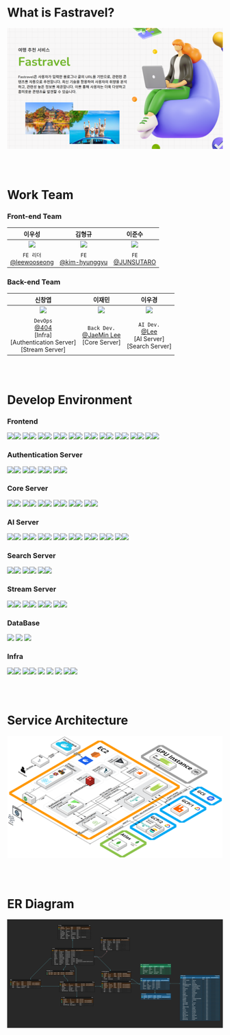 # What is Fastravel?

![Alt text](/profile/images/mainPage.PNG)

<br><br>

# Work Team

### Front-end Team

|                                     이우성                                      |                                      김형규                                      |                                      이준수                                      |
| :-----------------------------------------------------------------------------: | :------------------------------------------------------------------------------: | :------------------------------------------------------------------------------: |
| <img src="https://avatars.githubusercontent.com/u/42796944?v=4" height = 100px> | <img src="https://avatars.githubusercontent.com/u/139519661?v=4" height = 100px> | <img src="https://avatars.githubusercontent.com/u/139520011?v=4" height = 100px> |
|           `FE 리더`<br>[@leewooseong](https://github.com/leewooseong)           |             `FE`<br>[@kim-hyunggyu](https://github.com/kim-hyunggyu)             |               `FE`<br>[@JUNSUTARO](https://github.com/LEEJUNSU11)                |

### Back-end Team

|                                                     신창엽                                                     |                                     이재민                                      |                                        이우경                                        |
| :------------------------------------------------------------------------------------------------------------: | :-----------------------------------------------------------------------------: | :----------------------------------------------------------------------------------: |
|                <img src="https://avatars.githubusercontent.com/u/69495305?v=4" height = 100px>                 | <img src="https://avatars.githubusercontent.com/u/48636376?v=4" height = 100px> |   <img src="https://avatars.githubusercontent.com/u/33650294?v=4" height = 100px>    |
| `DevOps`<br>[@404](https://github.com/404-not-foundl)<br>[Infra]<br>[Authentication Server]<br>[Stream Server] |   `Back Dev.`<br>[@JaeMin Lee](https://github.com/Chosamee)<br>[Core Server]    | `AI Dev.`<br>[@Lee](https://github.com/Lee-search)<br>[AI Server]<br>[Search Server] |

<br><br>

# Develop Environment

### Frontend

<img src="https://img.shields.io/badge/react-%2320232a.svg?style=for-the-badge&logo=react&logoColor=%2361DAFB"><img src="https://img.shields.io/badge/18.2.0-515151?style=for-the-badge">
<img src="https://img.shields.io/badge/node.js-6DA55F?style=for-the-badge&logo=node.js&logoColor=white"><img src="https://img.shields.io/badge/20.11.0-515151?style=for-the-badge">
<img src="https://img.shields.io/badge/NPM-%23CB3837.svg?style=for-the-badge&logo=npm&logoColor=white"><img src="https://img.shields.io/badge/10.2.4-515151?style=for-the-badge">
<img src="https://img.shields.io/badge/vite-%23646CFF.svg?style=for-the-badge&logo=vite&logoColor=white"><img src="https://img.shields.io/badge/5.0.8-515151?style=for-the-badge">
<img src="https://img.shields.io/badge/typescript-%23007ACC.svg?style=for-the-badge&logo=typescript&logoColor=white"><img src="https://img.shields.io/badge/5.2.2-515151?style=for-the-badge">
<img src="https://img.shields.io/badge/-React%20Query-FF4154?style=for-the-badge&logo=react%20query&logoColor=white"><img src="https://img.shields.io/badge/5.17.15-515151?style=for-the-badge">
<img src="https://img.shields.io/badge/react%20zustand-%2320232a.svg?style=for-the-badge&logo=react&logoColor=%2361DAFB"><img src="https://img.shields.io/badge/4.5.0-515151?style=for-the-badge">
<img src="https://img.shields.io/badge/React_Router_dom-CA4245?style=for-the-badge&logo=react-router&logoColor=white"><img src="https://img.shields.io/badge/6.21.3-515151?style=for-the-badge">
<img src="https://img.shields.io/badge/axios-5a29e4?style=for-the-badge&logoColor=white"><img src="https://img.shields.io/badge/1.6.7-515151?style=for-the-badge">
<img src="https://img.shields.io/badge/tailwindcss-%2338B2AC.svg?style=for-the-badge&logo=tailwind-css&logoColor=white"><img src="https://img.shields.io/badge/3.4.1-515151?style=for-the-badge">

### Authentication Server

<img src="https://img.shields.io/badge/spring boot-%236DB33F.svg?style=for-the-badge&logo=springboot&logoColor=white"><img src="https://img.shields.io/badge/3.2.4-515151?style=for-the-badge">
<img src="https://img.shields.io/badge/spring cloud gateway-%236DB33F.svg?style=for-the-badge&logo=icloud&logoColor=white"><img src="https://img.shields.io/badge/4.1.0-515151?style=for-the-badge">
<img src="https://img.shields.io/badge/Gradle-02303A.svg?style=for-the-badge&logo=Gradle&logoColor=white"><img src="https://img.shields.io/badge/8.6-515151?style=for-the-badge">
<img src="https://img.shields.io/badge/java-%23ED8B00.svg?style=for-the-badge&logo=coffeescript&logoColor=white"><img src="https://img.shields.io/badge/17-515151?style=for-the-badge">

### Core Server

<img src="https://img.shields.io/badge/fast api-%23009688.svg?style=for-the-badge&logo=fastapi&logoColor=white"><img src="https://img.shields.io/badge/0.110.0-515151?style=for-the-badge">
<img src="https://img.shields.io/badge/python-%233776AB.svg?style=for-the-badge&logo=python&logoColor=white"><img src="https://img.shields.io/badge/3.8-515151?style=for-the-badge">
<img src="https://img.shields.io/badge/sqlalchemy-%23D71F00.svg?style=for-the-badge&logo=sqlalchemy&logoColor=white"><img src="https://img.shields.io/badge/2.0.28-515151?style=for-the-badge">
<img src="https://img.shields.io/badge/pydantic-%23E92063.svg?style=for-the-badge&logo=pydantic&logoColor=white"><img src="https://img.shields.io/badge/2.6.4-515151?style=for-the-badge">
<img src="https://img.shields.io/badge/numpy-%23013243.svg?style=for-the-badge&logo=numpy&logoColor=white"><img src="https://img.shields.io/badge/1.24.4-515151?style=for-the-badge">
<img src="https://img.shields.io/badge/celery-%2337814A.svg?style=for-the-badge&logo=celery&logoColor=white"><img src="https://img.shields.io/badge/5.3.6-515151?style=for-the-badge">

### AI Server

<img src="https://img.shields.io/badge/fast api-%23009688.svg?style=for-the-badge&logo=fastapi&logoColor=white"><img src="https://img.shields.io/badge/0.110.0-515151?style=for-the-badge">
<img src="https://img.shields.io/badge/python-%233776AB.svg?style=for-the-badge&logo=python&logoColor=white"><img src="https://img.shields.io/badge/3.8-515151?style=for-the-badge">
<img src="https://img.shields.io/badge/numpy-%23013243.svg?style=for-the-badge&logo=numpy&logoColor=white"><img src="https://img.shields.io/badge/1.24.4-515151?style=for-the-badge">
<img src="https://img.shields.io/badge/celery-%2337814A.svg?style=for-the-badge&logo=celery&logoColor=white"><img src="https://img.shields.io/badge/5.3.6-515151?style=for-the-badge">
<img src="https://img.shields.io/badge/nvidia cublas cu11-%23009639.svg?style=for-the-badge&logo=nvidia&logoColor=white"><img src="https://img.shields.io/badge/11.10.3.66 cuda-515151?style=for-the-badge">
<img src="https://img.shields.io/badge/scikit learn-%23F7931E.svg?style=for-the-badge&logo=scikitlearn&logoColor=white"><img src="https://img.shields.io/badge/1.3.2-515151?style=for-the-badge">
<img src="https://img.shields.io/badge/scipy-%238CAAE6.svg?style=for-the-badge&logo=scipy&logoColor=white"><img src="https://img.shields.io/badge/1.10.1-515151?style=for-the-badge">
<img src="https://img.shields.io/badge/pytorch-%23EE4C2C.svg?style=for-the-badge&logo=pytorch&logoColor=white"><img src="https://img.shields.io/badge/2.0.1-515151?style=for-the-badge">

### Search Server

<img src="https://img.shields.io/badge/fast api-%23009688.svg?style=for-the-badge&logo=fastapi&logoColor=white"><img src="https://img.shields.io/badge/0.110.0-515151?style=for-the-badge">
<img src="https://img.shields.io/badge/python-%233776AB.svg?style=for-the-badge&logo=python&logoColor=white"><img src="https://img.shields.io/badge/3.8-515151?style=for-the-badge">
<img src="https://img.shields.io/badge/elasticsearch-%23005571.svg?style=for-the-badge&logo=elasticsearch&logoColor=white"><img src="https://img.shields.io/badge/8.12.1-515151?style=for-the-badge">

### Stream Server

<img src="https://img.shields.io/badge/spring boot-%236DB33F.svg?style=for-the-badge&logo=springboot&logoColor=white"><img src="https://img.shields.io/badge/3.2.4-515151?style=for-the-badge">
<img src="https://img.shields.io/badge/spring WebFlux-%236DB33F.svg?style=for-the-badge&logo=react&logoColor=white"><img src="https://img.shields.io/badge/6.1.5-515151?style=for-the-badge">
<img src="https://img.shields.io/badge/Gradle-02303A.svg?style=for-the-badge&logo=Gradle&logoColor=white"><img src="https://img.shields.io/badge/8.6-515151?style=for-the-badge">
<img src="https://img.shields.io/badge/java-%23ED8B00.svg?style=for-the-badge&logo=coffeescript&logoColor=white"><img src="https://img.shields.io/badge/17-515151?style=for-the-badge">

### DataBase

<img src="https://img.shields.io/badge/maria DB-%23003545.svg?style=for-the-badge&logo=mariadb&logoColor=white">
<img src="https://img.shields.io/badge/mongo DB-%2347A248.svg?style=for-the-badge&logo=mongodb&logoColor=white">
<img src="https://img.shields.io/badge/redis-%23DC382D.svg?style=for-the-badge&logo=redis&logoColor=white">

### Infra

<img src="https://img.shields.io/badge/AWS ec2 ubuntu-%23FF9900.svg?style=for-the-badge&logo=amazon-aws&logoColor=white"><img src="https://img.shields.io/badge/20.11.0-515151?style=for-the-badge">
<img src="https://img.shields.io/badge/nginx-%23009639.svg?style=for-the-badge&logo=nginx&logoColor=white"><img src="https://img.shields.io/badge/1.18.0-515151?style=for-the-badge">
<img src="https://img.shields.io/badge/Github Action-%232C5263.svg?style=for-the-badge&logo=github&logoColor=white">
<img src="https://img.shields.io/badge/rabbitmq-%23FF6600.svg?style=for-the-badge&logo=rabbitmq&logoColor=white">
<img src="https://img.shields.io/badge/vault-%23FFEC6E.svg?style=for-the-badge&logo=vault&logoColor=white">
<img src="https://img.shields.io/badge/docker-%232496ED.svg?style=for-the-badge&logo=docker&logoColor=white"><img src="https://img.shields.io/badge/25.0.4-515151?style=for-the-badge">

<br><br>

# Service Architecture

![Alt text](/profile/images/arch.PNG)

<br><br>

# ER Diagram

![Alt text](/profile/images/erd.PNG)
